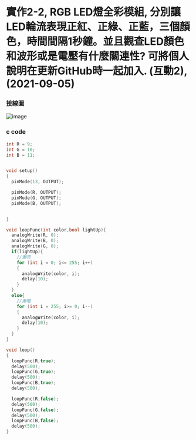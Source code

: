 # 實作2-2, RGB LED燈全彩模組, 分別讓LED輪流表現正紅、正綠、正藍，三個顏色，時間間隔1秒鐘。並且觀查LED顏色和波形或是電壓有什麼關連性? 可將個人說明在更新GitHub時一起加入. (互動2), (2021-09-05)

### 接線圖
![image](https://user-images.githubusercontent.com/17948436/132971879-2acb38e5-0b8e-4c78-b4fd-1cb8bdb831ed.png)

### c code
```c
int R = 9;
int G = 10;
int B = 11;


void setup()
{
  pinMode(13, OUTPUT);

  pinMode(R, OUTPUT);
  pinMode(G, OUTPUT);
  pinMode(B, OUTPUT);  


}

void loopFunc(int color,bool lightUp){
  analogWrite(R, 0);
  analogWrite(B, 0);
  analogWrite(G, 0);
  if(lightUp){
    //漸亮
    for (int i = 0; i<= 255; i++)
    {    
      analogWrite(color, i);
      delay(10);
    } 
  }
  else{
    //漸暗
    for (int i = 255; i>= 0; i--)
    {
      analogWrite(color, i);
      delay(10); 
    } 
  }
}

void loop()
{
  loopFunc(R,true);
  delay(500);
  loopFunc(G,true);
  delay(500);
  loopFunc(B,true);
  delay(500);

  loopFunc(R,false);
  delay(500);
  loopFunc(G,false);
  delay(500);
  loopFunc(B,false);
  delay(500);
}
```
